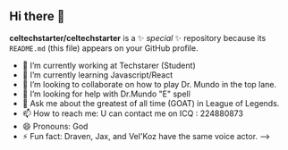 ## Hi there 👋


**celtechstarter/celtechstarter** is a ✨ _special_ ✨ repository because its `README.md` (this file) appears on your GitHub profile.


- 🔭 I’m currently working at Techstarer (Student)
- 🌱 I’m currently learning Javascript/React
- 👯 I’m looking to collaborate on how to play Dr. Mundo in the top lane.
- 🤔 I’m looking for help with Dr.Mundo "E" spell
- 💬 Ask me about the greatest of all time (GOAT) in League of Legends.
- 📫 How to reach me: U can contact me on ICQ : 224880873
- 😄 Pronouns: God
- ⚡ Fun fact: Draven, Jax, and Vel'Koz have the same voice actor.
-->
